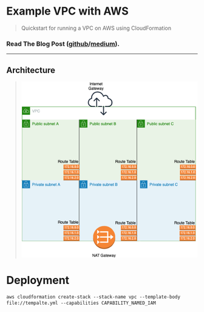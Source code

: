 # Example VPC with AWS 
> Quickstart for running a VPC on AWS using CloudFormation

### Read The Blog Post ([github](./blog_post.md)/[medium](https://medium.com/@t3chflicks/virtual-private-cloud-on-aws-quickstart-with-cloudformation-4583109b2433)).

---

## Architecture
>![architecture](./architecture.png)

# Deployment
```
aws cloudformation create-stack --stack-name vpc --template-body file://tempalte.yml --capabilities CAPABILITY_NAMED_IAM
````
